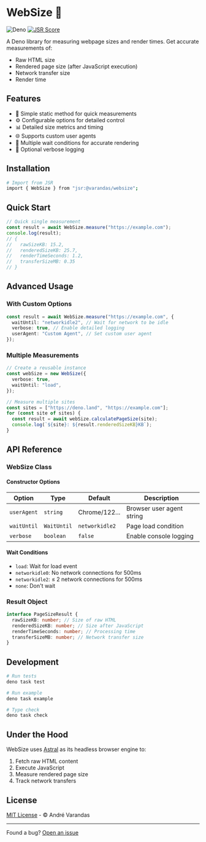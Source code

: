 # WebSize 📏

![Deno](https://img.shields.io/badge/Deno-000000?style=for-the-badge&logo=deno&logoColor=white)
[![JSR Score](https://jsr.io/badges/@varandas/websize)](https://jsr.io/@varandas/websize)

A Deno library for measuring webpage sizes and render times. Get accurate measurements of:

- Raw HTML size
- Rendered page size (after JavaScript execution)
- Network transfer size
- Render time

## Features

- 🚀 Simple static method for quick measurements
- ⚙️ Configurable options for detailed control
- 📊 Detailed size metrics and timing
- 🌐 Supports custom user agents
- 🔄 Multiple wait conditions for accurate rendering
- 📝 Optional verbose logging

## Installation

```bash
# Import from JSR
import { WebSize } from "jsr:@varandas/websize";
```

## Quick Start

```typescript
// Quick single measurement
const result = await WebSize.measure("https://example.com");
console.log(result);
// {
//   rawSizeKB: 15.2,
//   renderedSizeKB: 25.7,
//   renderTimeSeconds: 1.2,
//   transferSizeMB: 0.35
// }
```

## Advanced Usage

### With Custom Options

```typescript
const result = await WebSize.measure("https://example.com", {
  waitUntil: "networkidle2", // Wait for network to be idle
  verbose: true, // Enable detailed logging
  userAgent: "Custom Agent", // Set custom user agent
});
```

### Multiple Measurements

```typescript
// Create a reusable instance
const webSize = new WebSize({
  verbose: true,
  waitUntil: "load",
});

// Measure multiple sites
const sites = ["https://deno.land", "https://example.com"];
for (const site of sites) {
  const result = await webSize.calculatePageSize(site);
  console.log(`${site}: ${result.renderedSizeKB}KB`);
}
```

## API Reference

### WebSize Class

#### Constructor Options

| Option      | Type        | Default        | Description               |
| ----------- | ----------- | -------------- | ------------------------- |
| `userAgent` | `string`    | Chrome/122...  | Browser user agent string |
| `waitUntil` | `WaitUntil` | `networkidle2` | Page load condition       |
| `verbose`   | `boolean`   | `false`        | Enable console logging    |

#### Wait Conditions

- `load`: Wait for load event
- `networkidle0`: No network connections for 500ms
- `networkidle2`: ≤ 2 network connections for 500ms
- `none`: Don't wait

### Result Object

```typescript
interface PageSizeResult {
  rawSizeKB: number; // Size of raw HTML
  renderedSizeKB: number; // Size after JavaScript
  renderTimeSeconds: number; // Processing time
  transferSizeMB: number; // Network transfer size
}
```

## Development

```bash
# Run tests
deno task test

# Run example
deno task example

# Type check
deno task check
```

## Under the Hood

WebSize uses [Astral](https://jsr.io/@astral/astral) as its headless browser engine to:

1. Fetch raw HTML content
2. Execute JavaScript
3. Measure rendered page size
4. Track network transfers

## License

[MIT License](LICENSE) - © André Varandas

---

Found a bug? [Open an issue](https://github.com/AndreVarandas/websize/issues)
